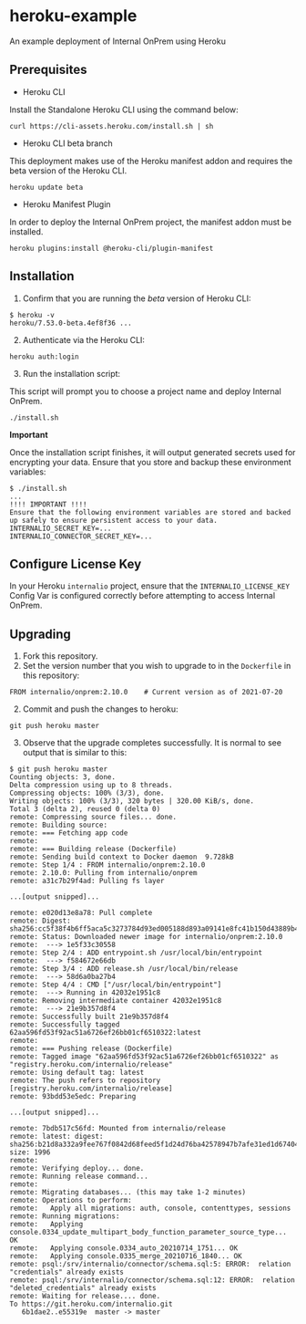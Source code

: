 # heroku-example

An example deployment of Internal OnPrem using Heroku

## Prerequisites

- Heroku CLI

Install the Standalone Heroku CLI using the command below:
```
curl https://cli-assets.heroku.com/install.sh | sh
```
- Heroku CLI beta branch

This deployment makes use of the Heroku manifest addon and requires the beta version of the Heroku CLI.
```
heroku update beta
```
- Heroku Manifest Plugin

In order to deploy the Internal OnPrem project, the manifest addon must be installed.
```
heroku plugins:install @heroku-cli/plugin-manifest
```

## Installation

1. Confirm that you are running the *beta* version of Heroku CLI:
```
$ heroku -v
heroku/7.53.0-beta.4ef8f36 ...
```
2. Authenticate via the Heroku CLI:
```
heroku auth:login
```
3. Run the installation script:

This script will prompt you to choose a project name and deploy Internal OnPrem.
```
./install.sh
```

**Important**

Once the installation script finishes, it will output generated secrets used for encrypting your data. Ensure that you store and backup these environment variables:

```
$ ./install.sh
...
!!!! IMPORTANT !!!!
Ensure that the following environment variables are stored and backed up safely to ensure persistent access to your data.
INTERNALIO_SECRET_KEY=...
INTERNALIO_CONNECTOR_SECRET_KEY=...
```

## Configure License Key
In your Heroku `internalio` project, ensure that the `INTERNALIO_LICENSE_KEY` Config Var is configured correctly before attempting to access Internal OnPrem.

## Upgrading
1. Fork this repository.
1. Set the version number that you wish to upgrade to in the `Dockerfile` in this repository:
```
FROM internalio/onprem:2.10.0    # Current version as of 2021-07-20
```

2. Commit and push the changes to heroku:
```
git push heroku master 
```
3. Observe that the upgrade completes successfully.  It is normal to see output that is similar to this:
```
$ git push heroku master
Counting objects: 3, done.
Delta compression using up to 8 threads.
Compressing objects: 100% (3/3), done.
Writing objects: 100% (3/3), 320 bytes | 320.00 KiB/s, done.
Total 3 (delta 2), reused 0 (delta 0)
remote: Compressing source files... done.
remote: Building source:
remote: === Fetching app code
remote:
remote: === Building release (Dockerfile)
remote: Sending build context to Docker daemon  9.728kB
remote: Step 1/4 : FROM internalio/onprem:2.10.0
remote: 2.10.0: Pulling from internalio/onprem
remote: a31c7b29f4ad: Pulling fs layer

...[output snipped]...

remote: e020d13e8a78: Pull complete
remote: Digest: sha256:cc5f38f4b6ff5aca5c3273784d93ed005188d893a09141e8fc41b150d43889b4
remote: Status: Downloaded newer image for internalio/onprem:2.10.0
remote:  ---> 1e5f33c30558
remote: Step 2/4 : ADD entrypoint.sh /usr/local/bin/entrypoint
remote:  ---> f584672e66db
remote: Step 3/4 : ADD release.sh /usr/local/bin/release
remote:  ---> 58d6a0ba27b4
remote: Step 4/4 : CMD ["/usr/local/bin/entrypoint"]
remote:  ---> Running in 42032e1951c8
remote: Removing intermediate container 42032e1951c8
remote:  ---> 21e9b357d8f4
remote: Successfully built 21e9b357d8f4
remote: Successfully tagged 62aa596fd53f92ac51a6726ef26bb01cf6510322:latest
remote:
remote: === Pushing release (Dockerfile)
remote: Tagged image "62aa596fd53f92ac51a6726ef26bb01cf6510322" as "registry.heroku.com/internalio/release"
remote: Using default tag: latest
remote: The push refers to repository [registry.heroku.com/internalio/release]
remote: 93bdd53e5edc: Preparing

...[output snipped]...

remote: 7bdb517c56fd: Mounted from internalio/release
remote: latest: digest: sha256:b21d8a332a9fee767f0842d68feed5f1d24d76ba42578947b7afe31ed1d67404 size: 1996
remote:
remote: Verifying deploy... done.
remote: Running release command...
remote:
remote: Migrating databases... (this may take 1-2 minutes)
remote: Operations to perform:
remote:   Apply all migrations: auth, console, contenttypes, sessions
remote: Running migrations:
remote:   Applying console.0334_update_multipart_body_function_parameter_source_type... OK
remote:   Applying console.0334_auto_20210714_1751... OK
remote:   Applying console.0335_merge_20210716_1840... OK
remote: psql:/srv/internalio/connector/schema.sql:5: ERROR:  relation "credentials" already exists
remote: psql:/srv/internalio/connector/schema.sql:12: ERROR:  relation "deleted_credentials" already exists
remote: Waiting for release.... done.
To https://git.heroku.com/internalio.git
   6b1dae2..e55319e  master -> master
```
